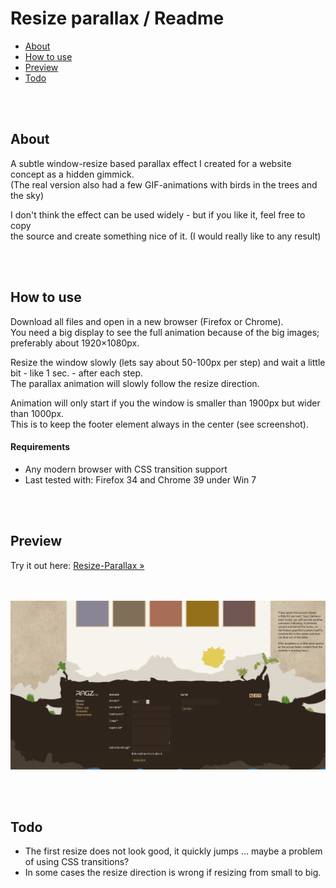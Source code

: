 # Resize parallax / Readme
- [About](#about)
- [How to use](#how-to-use)
- [Preview](#preview)
- [Todo](#todo)


<br><br>
## About
A subtle window-resize based parallax effect I created for a website concept as a hidden gimmick. <br>
(The real version also had a few GIF-animations with birds in the trees and the sky)

I don't think the effect can be used widely - but if you like it, feel free to copy <br>
the source and create something nice of it. (I would really like to any result)


<br><br>
## How to use
Download all files and open in a new browser (Firefox or Chrome). <br>
You need a big display to see the full animation because of the big images; preferably about 1920×1080px.

Resize the window slowly (lets say about 50-100px per step) and wait a little bit - like 1 sec. - after each step. <br>
The parallax animation will slowly follow the resize direction.

Animation will only start if you the window is smaller than 1900px but wider than 1000px. <br>
This is to keep the footer element always in the center (see screenshot).

#### Requirements
- Any modern browser with CSS transition support
- Last tested with: Firefox 34 and Chrome 39 under Win 7


<br><br>
## Preview
Try it out here: [Resize-Parallax »](http://christianoellers.github.io/Resize-Parallax/)

<br><br>
![Screenshot](/Screenshots/Website-Demo.png)


<br><br>
## Todo
- The first resize does not look good, it quickly jumps ... maybe a problem of using CSS transitions?
- In some cases the resize direction is wrong if resizing from small to big.

